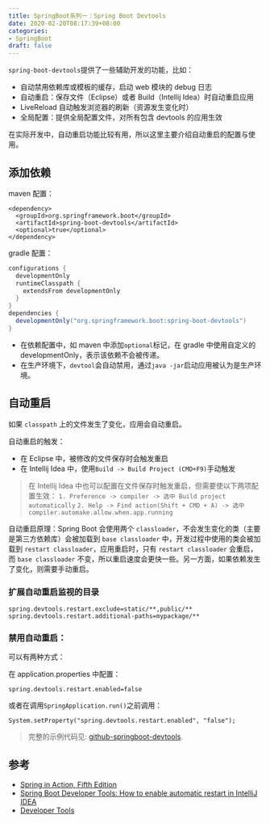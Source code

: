 ```yaml
---
title: SpringBoot系列一：Spring Boot Devtools
date: 2020-02-20T08:17:39+08:00
categories:
- SpringBoot
draft: false
---
```


`spring-boot-devtools`提供了一些辅助开发的功能，比如：

- 自动禁用依赖库或模板的缓存，启动 web 模块的 debug 日志
- 自动重启：保存文件（Eclipse）或者 Build（Intellij Idea）时自动重启应用
- LiveReload 自动触发浏览器的刷新（资源发生变化时）
- 全局配置：提供全局配置文件，对所有包含 devtools 的应用生效

在实际开发中，自动重启功能比较有用，所以这里主要介绍自动重启的配置与使用。

## 添加依赖

maven 配置：

```maven
<dependency>
  <groupId>org.springframework.boot</groupId>
  <artifactId>spring-boot-devtools</artifactId>
  <optional>true</optional>
</dependency>
```

gradle 配置：

```gradle
configurations {
  developmentOnly
  runtimeClasspath {
    extendsFrom developmentOnly
  }
}
dependencies {
  developmentOnly("org.springframework.boot:spring-boot-devtools")
}
```

- 在依赖配置中，如 maven 中添加`optional`标记，在 gradle 中使用自定义的 developmentOnly，表示该依赖不会被传递。
- 在生产环境下，`devtool`会自动禁用，通过`java -jar`启动应用被认为是生产环境。

## 自动重启

如果 `classpath` 上的文件发生了变化，应用会自动重启。

自动重启的触发：

- 在 Eclipse 中，被修改的文件保存时会触发重启
- 在 Intellij Idea 中，使用`Build -> Build Project (CMD+F9)`手动触发

> 在 Intellij Idea 中也可以配置在文件保存时触发重启，但需要使以下两项配置生效：
`1. Preference -> compiler -> 选中 Build project automatically`
`2. Help -> Find action(Shift + CMD + A) -> 选中 compiler.automake.allow.when.app.running`

自动重启原理：Spring Boot 会使用两个 `classloader`，不会发生变化的类（主要是第三方依赖库）会被加载到 `base classloader` 中，开发过程中使用的类会被加载到 `restart classloader`，应用重启时，只有 `restart classloader` 会重启，而 `base classloader` 不变，所以重启速度会更快一些。另一方面，如果依赖发生了变化，则需要手动重启。

### 扩展自动重启监视的目录

```
spring.devtools.restart.exclude=static/**,public/**
spring.devtools.restart.additional-paths=mypackage/**
```

### 禁用自动重启：

可以有两种方式：

在 application.properties 中配置：

```
spring.devtools.restart.enabled=false
```

或者在调用`SpringApplication.run()`之前调用：

```
System.setProperty("spring.devtools.restart.enabled", "false");
```

> 完整的示例代码见: [github-springboot-devtools](https://github.com/nkcoder/springboot-samples/tree/master/springboot-devtools).

## 参考

- [Spring in Action, Fifth Edition](https://www.manning.com/books/spring-in-action-fifth-edition)
- [Spring Boot Developer Tools: How to enable automatic restart in IntelliJ IDEA](https://dev.to/suin/spring-boot-developer-tools-how-to-enable-automatic-restart-in-intellij-idea-1c6i)
- [Developer Tools](https://docs.spring.io/spring-boot/docs/current/reference/html/using-boot-devtools.html)

